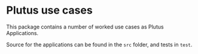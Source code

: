 # Plutus use cases

This package contains a number of worked use cases as Plutus Applications.

Source for the applications can be found in the `src` folder, and tests in `test`.
